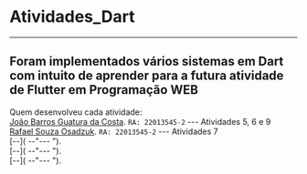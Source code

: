 # Atividades_Dart
------------------------------
Foram implementados vários sistemas em Dart com intuito de aprender para a futura atividade de Flutter em Programação WEB
------------------------------

Quem desenvolveu cada atividade: <br>
[João Barros Guatura da Costa](https://github.com/JoaoGuatura "João Barros"). `RA: 22013545-2` --- Atividades 5, 6 e 9 <br>
[Rafael Souza Osadzuk]("https://github.com/RafaOsadzuk "Rafael Osadzuk"). `RA: 22013545-2` --- Atividades 7 <br> 
[--]( --"--- "). <br>
[--]( --"--- "). <br>
[--]( --"--- "). 
